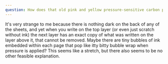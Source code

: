 ```yaml
---
question: How does that old pink and yellow pressure-sensitive carbon paper work?
---
```


It's very strange to me because there is nothing dark on the back of any of the sheets, and yet when you write on the top layer (or even just scratch without ink) the next layer has an exact copy of what was written on the layer above it, that cannot be removed. Maybe there are tiny bubbles of ink embedded within each page that pop like itty bitty bubble wrap when pressure is applied? This seems like a stretch, but there also seems to be no other feasible explanation.
